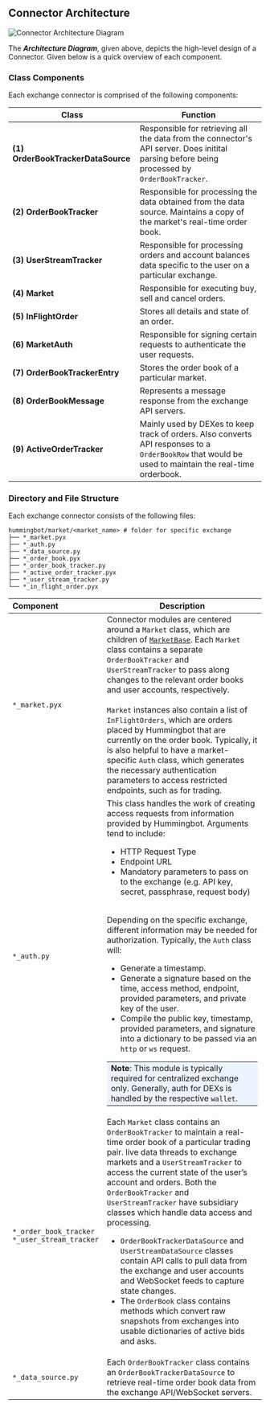 
## Connector Architecture

![Connector Architecture Diagram](/assets/img/connector-architecture-diagram.svg)

The **_Architecture Diagram_**, given above, depicts the high-level design of a Connector. Given below is a quick overview of each component. 

### Class Components

Each exchange connector is comprised of the following components:

Class | Function
----|----
**(1) OrderBookTrackerDataSource** | Responsible for retrieving all the data from the connector's API server. Does initital parsing before being processed by `OrderBookTracker`.
**(2) OrderBookTracker** | Responsible for processing the data obtained from the data source. Maintains a copy of the market's real-time order book.
**(3) UserStreamTracker** | Responsible for processing orders and account balances data specific to the user on a particular exchange.
**(4) Market** | Responsible for executing buy, sell and cancel orders. 
**(5) InFlightOrder** | Stores all details and state of an order.
**(6) MarketAuth** | Responsible for signing certain requests to authenticate the user requests.
**(7) OrderBookTrackerEntry** | Stores the order book of a particular market.
**(8) OrderBookMessage** | Represents a message response from the exchange API servers.
**(9) ActiveOrderTracker** | Mainly used by DEXes to keep track of orders. Also converts API responses to a `OrderBookRow` that would be used to maintain the real-time orderbook.

### Directory and File Structure

Each exchange connector consists of the following files:

```
hummingbot/market/<market_name> # folder for specific exchange
├── *_market.pyx                    
├── *_auth.py                      
├── *_data_source.py               
├── *_order_book.pyx                
├── *_order_book_tracker.py        
├── *_active_order_tracker.pyx 
├── *_user_stream_tracker.py 
└── *_in_flight_order.pyx
```

Component<div style="width: 170px"/>| Description
:--------------------------------------------------|-------------
`*_market.pyx`                                     | Connector modules are centered around a `Market` class, which are children of [`MarketBase`](https://github.com/CoinAlpha/hummingbot/blob/master/hummingbot/market/market_base.pyx). Each `Market` class contains a separate `OrderBookTracker` and `UserStreamTracker` to pass along changes to the relevant order books and user accounts, respectively.<br/><br/>`Market` instances also contain a list of `InFlightOrders`, which are orders placed by Hummingbot that are currently on the order book. Typically, it is also helpful to have a market-specific `Auth` class, which generates the necessary authentication parameters to access restricted endpoints, such as for trading.
`*_auth.py`                                        | This class handles the work of creating access requests from information provided by Hummingbot. Arguments tend to include: <ul><li>HTTP Request Type<li>Endpoint URL<li>Mandatory parameters to pass on to the exchange (e.g. API key, secret, passphrase, request body)</ul><br/>Depending on the specific exchange, different information may be needed for authorization. Typically, the `Auth` class will:<ul><li>Generate a timestamp.<li>Generate a signature based on the time, access method, endpoint, provided parameters, and private key of the user.<li>Compile the public key, timestamp, provided parameters, and signature into a dictionary to be passed via an `http` or `ws` request.</ul><table><tbody><tr><td bgcolor="#ecf3ff">**Note**: This module is typically required for centralized exchange only.  Generally, auth for DEXs is handled by the respective `wallet`.</td></tr></tbody></table>
`*_order_book_tracker`<br/>`*_user_stream_tracker` | Each `Market` class contains an `OrderBookTracker` to maintain a real-time order book of a particular trading pair. live data threads to exchange markets and a `UserStreamTracker` to access the current state of the user’s account and orders. Both the `OrderBookTracker` and `UserStreamTracker` have subsidiary classes which handle data access and processing.<ul><li>`OrderBookTrackerDataSource` and `UserStreamDataSource` classes contain API calls to pull data from the exchange and user accounts and WebSocket feeds to capture state changes.<li>The `OrderBook` class contains methods which convert raw snapshots from exchanges into usable dictionaries of active bids and asks.</ul>
`*_data_source.py`                                 | Each `OrderBookTracker` class contains an `OrderBookTrackerDataSource` to retrieve real-time order book data from the exchange API/WebSocket servers.
